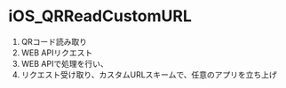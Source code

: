 # iOS_QRReadCustomURL

1. QRコード読み取り
2. WEB APIリクエスト
3. WEB APIで処理を行い、
4. リクエスト受け取り、カスタムURLスキームで、任意のアプリを立ち上げ
